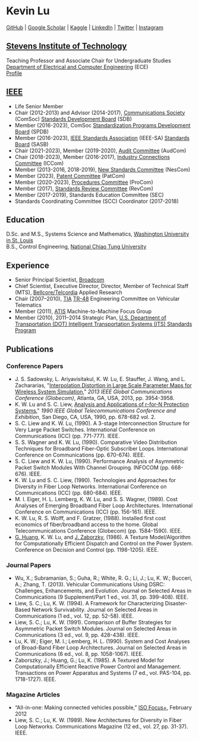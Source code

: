 # Kevin Lu
[GitHub](https://github.com/kevinwlu) | 
[Google Scholar](https://scholar.google.com/citations?user=r3ktnhEAAAAJ) | 
[Kaggle](https://www.kaggle.com/kevinwlu) | 
[LinkedIn](https://www.linkedin.com/in/kevinwlu) | 
[Twitter](https://twitter.com/kevinwlu) |
[Instagram](https://www.instagram.com/kevinwenlu/)
## [Stevens Institute of Technology](https://www.stevens.edu/)
Teaching Professor and Associate Chair for Undergraduate Studies \
[Department of Electrical and Computer Engineering](https://www.stevens.edu/school-engineering-science/departments/electrical-computer-engineering) (ECE) \
[Profile](https://www.stevens.edu/profile/klu2)
## [IEEE](https://www.ieee.org/)
* Life Senior Member
* Chair (2012-2013) and Advisor (2014-2017), [Communications Society](https://www.comsoc.org/) (ComSoc) [Standards Development Board](https://www.comsoc.org/about/boards/standards-development-board) (SDB)
* Member (2016-2023), ComSoc [Standardization Programs Development Board](https://www.comsoc.org/about/boards/standardization-programs-development-board) (SPDB)
* Member (2016-2023), [IEEE Standards Association](https://standards.ieee.org/) (IEEE-SA) [Standards Board](https://standards.ieee.org/about/sasb/) (SASB)
* Chair (2021-2023), Member (2019-2020), [Audit Committee](https://standards.ieee.org/about/sasb/audcom/) (AudCom)
* Chair (2018-2023), Member (2016-2017), [Industry Connections Committee](https://standards.ieee.org/about/bog/iccom/) (ICCom)
* Member (2013-2016, 2018-2019), [New Standards Committee](https://standards.ieee.org/about/sasb/nescom/) (NesCom)
* Member (2023), [Patent Committee](https://standards.ieee.org/about/sasb/patcom/) (PatCom)
* Member (2020-2023), [Procedures Committee](https://standards.ieee.org/about/sasb/procom/) (ProCom)
* Member (2017), [Standards Review Committee](https://standards.ieee.org/about/sasb/revcom/) (RevCom)
* Member (2017-2019), Standards Education Committee (SEC)
* Standards Coordinating Committee (SCC) Coordinator (2017-2018)
## Education
D.Sc. and M.S., Systems Science and Mathematics, [Washington University in St. Louis](https://wustl.edu/) \
B.S., Control Engineering, [National Chiao Tung University](https://en.nycu.edu.tw/)
## Experience
* Senior Principal Scientist, [Broadcom](https://www.broadcom.com/)
* Chief Scientist, Executive Director, Director, Member of Technical Staff (MTS), [Bellcore/Telcordia](https://en.wikipedia.org/wiki/Iconectiv) Applied Research
* Chair (2007–2010), [TIA](https://tiaonline.org/) [TR-48](https://tiaonline.org/standards-committees/tr-48/) Engineering Committee on Vehicular Telematics
* Member (2011), [ATIS](https://www.atis.org/) Machine-to-Machine Focus Group
* Member (2010), 2011–2014 Strategic Plan, [U.S. Department of Transportation (DOT) Intelligent Transportation Systems (ITS) Standards Program](https://www.standards.its.dot.gov/)
## Publications
### Conference Papers
* J. S. Sadowsky, L. Ariyavisitakul, K. W. Lu, E. Stauffer, J. Wang, and L. Zachararias, "[Interpolation Distortion in Large Scale Parameter Maps for Wireless System Simulation](https://ieeexplore.ieee.org/document/6831691)," *2013 IEEE Global Communications Conference (Globecom)*, Atlanta, GA, USA, 2013, pp. 3954-3958.
* K. W. Lu and S. C. Liew, [Analysis and Applications of r-for-N Protection Systems](https://ieeexplore.ieee.org/document/116594)," *1990 IEEE Global Telecommunications Conference and Exhibition*, San Diego, CA, USA, 1990, pp. 678-682 vol. 2.
* S. C. Liew and K. W. Lu, (1990). A 3-stage Interconnection Structure for Very Large Packet Switches. International Conference on Communications (ICC) (pp. 771-777). IEEE.
* S. S. Wagner and K. W. Lu, (1990). Comparative Video Distribution Techniques for Broadband Fiber-Optic Subscriber Loops. International Conference on Communications (pp. 670-674). IEEE.
* S. C. Liew and K. W. Lu, (1990). Performance Analysis of Asymmetric Packet Switch Modules With Channel Grouping. INFOCOM (pp. 668-676). IEEE.
* K. W. Lu and S. C. Liew, (1990). Technologies and Approaches for Diversity in Fiber Loop Networks. International Conference on Communications (ICC) (pp. 680-684). IEEE.
* M. I. Eiger, H. L. Lemberg,  K. W. Lu, and S. S. Wagner, (1989). Cost Analyses of Emerging Broadband Fiber Loop Architectures. International Conference on Communications (ICC) (pp. 156-161). IEEE.
* K. W. Lu, R. S. Wolff, and F. Gratzer, (1988). Installed first cost economics of fiber/broadband access to the home. Global Telecommunications Conference (Globecom) (pp. 1584-1590). IEEE.
* [G. Huang](https://scholars.library.tamu.edu/vivo/display/n8800928d/), K. W. Lu, and [J. Zaborzky](https://academyofsciencestl.org/academy-fellows/john-zaborsky-ph-d/), (1986). A Texture Model/Algorithm for Computationally Efficient Dispatch and Control on the Power System. Conference on Decision and Control (pp. 1198-1205). IEEE.
### Journal Papers
* Wu, X.; Subramanian, S.; Guha, R.; White, R. G.; Li, J.; Lu, K. W.; Bucceri, A.; Zhang, T. (2013). Vehicular Communications Using DSRC: Challenges, Enhancements, and Evolution. Journal on Selected Areas in Communications (9 Supplement/Part 1 ed., vol. 31, pp. 399-408). IEEE.
* Liew, S. C.; Lu, K. W. (1994). A Framework for Characterizing Disaster-Based Network Survivability. Journal on Selected Areas in Communications (1 ed., vol. 12, pp. 52-58). IEEE.
* Liew, S. C.; Lu, K. W. (1991). Comparison of Buffer Strategies for Asymmetric Packet Switch Modules. Journal on Selected Areas in Communications (3 ed., vol. 9, pp. 428-438). IEEE.
* Lu, K. W.; Eiger, M. I.; Lemberg, H. L. (1990). System and Cost Analyses of Broad-Band Fiber Loop Architectures. Journal on Selected Areas in Communications (6 ed., vol. 8, pp. 1058-1067). IEEE.
* Zaborszky, J.; Huang, G.; Lu, K. (1985). A Textured Model for Computationally Efficient Reactive Power Control and Management. Transactions on Power Apparatus and Systems (7 ed., vol. PAS-104, pp. 1718-1727). IEEE.
### Magazine Articles
* “All-in-one: Making connected vehicles possible,” [ISO Focus+](https://www.iso.org/files/live/sites/isoorg/files/news/magazine/ISO%20Focus%2b%20(2010-2013)/en/2012/ISO%20Focus%2b%2c%20February%202012.pdf), February 2012
* Liew, S. C.; Lu, K. W. (1989). New Architectures for Diversity in Fiber Loop Networks. Communications Magazine (12 ed., vol. 27, pp. 31-37). IEEE.
